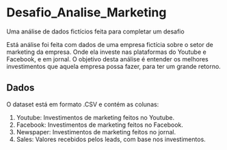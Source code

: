 # Desafio_Analise_Marketing
Uma análise de dados fictícios feita para completar um desafio

Está análise foi feita com dados de uma empresa fictícia sobre o setor de marketing da empresa. Onde ela investe nas plataformas do Youtube e Facebook, e em jornal.
O objetivo desta análise é entender os melhores investimentos que aquela empresa possa fazer, para ter um grande retorno.

## Dados
O dataset está em formato .CSV e contém as colunas:
1. Youtube: Investimentos de marketing feitos no Youtube.
2. Facebook: Investimentos de marketing feitos no Facebook.
3. Newspaper: Investimentos de marketing feitos no jornal.
4. Sales: Valores recebidos pelos leads, com base nos investimentos.
